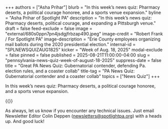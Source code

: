 +++
authors = ["Asha Prihar"]
blurb = "In this week’s news quiz: Pharmacy deserts, a political courage honoree, and a sports venue expansion."
byline = "Asha Prihar of Spotlight PA"
description = "In this week’s news quiz: Pharmacy deserts, political courage, and expanding a Pittsburgh venue."
draft = false
feed-exclude = false
image = "external/680s0ppn7pn4jsdgjfrbzap490.jpeg"
image-credit = "Robert Frank / For Spotlight PA"
image-description = "Erie County employees organizing mail ballots during the 2020 presidential election."
internal-id = "SPLNEWSQUIZAUG1825"
kicker = "Week of Aug. 18, 2025"
modal-exclude = false
pinned = false
published = 2025-08-21T11:00:00-04:00
slug = "pennsylvania-news-quiz-week-of-august-18-2025"
suppress-date = false
title = "Great PA News Quiz: Gubernatorial contender, defending Pa. election rules, and a coaster collab"
title-tag = "PA News Quiz: Gubernatorial contender and a coaster collab"
topics = ["News Quiz"]
+++

In this week’s news quiz: Pharmacy deserts, a political courage honoree, and a sports venue expansion.

{{<typeform id="01K346DR9A4E01387MT6R7PDCS" >}}

As always, let us know if you encounter any technical issues. Just email Newsletter Editor Colin Deppen (newsletters@spotlightpa.org) with a heads up. And good luck!<strong><em></em></strong>

